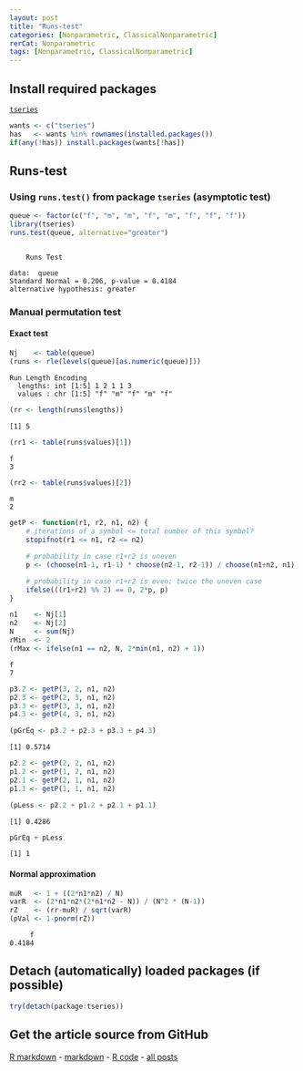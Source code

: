 ```yaml
---
layout: post
title: "Runs-test"
categories: [Nonparametric, ClassicalNonparametric]
rerCat: Nonparametric
tags: [Nonparametric, ClassicalNonparametric]
---
```





Install required packages
-------------------------

[`tseries`](http://cran.r-project.org/package=tseries)


```r
wants <- c("tseries")
has   <- wants %in% rownames(installed.packages())
if(any(!has)) install.packages(wants[!has])
```


Runs-test
-------------------------

### Using `runs.test()` from package `tseries` (asymptotic test)


```r
queue <- factor(c("f", "m", "m", "f", "m", "f", "f", "f"))
library(tseries)
runs.test(queue, alternative="greater")
```

```

	Runs Test

data:  queue 
Standard Normal = 0.206, p-value = 0.4184
alternative hypothesis: greater 
```


### Manual permutation test

#### Exact test


```r
Nj    <- table(queue)
(runs <- rle(levels(queue)[as.numeric(queue)]))
```

```
Run Length Encoding
  lengths: int [1:5] 1 2 1 1 3
  values : chr [1:5] "f" "m" "f" "m" "f"
```

```r
(rr <- length(runs$lengths))
```

```
[1] 5
```

```r
(rr1 <- table(runs$values)[1])
```

```
f 
3 
```

```r
(rr2 <- table(runs$values)[2])
```

```
m 
2 
```



```r
getP <- function(r1, r2, n1, n2) {
    # iterations of a symbol <= total number of this symbol?
    stopifnot(r1 <= n1, r2 <= n2)

    # probability in case r1+r2 is uneven
    p <- (choose(n1-1, r1-1) * choose(n2-1, r2-1)) / choose(n1+n2, n1)

    # probability in case r1+r2 is even: twice the uneven case
    ifelse(((r1+r2) %% 2) == 0, 2*p, p)
}
```



```r
n1    <- Nj[1]
n2    <- Nj[2]
N     <- sum(Nj)
rMin  <- 2
(rMax <- ifelse(n1 == n2, N, 2*min(n1, n2) + 1))
```

```
f 
7 
```



```r
p3.2 <- getP(3, 2, n1, n2)
p2.3 <- getP(2, 3, n1, n2)
p3.3 <- getP(3, 3, n1, n2)
p4.3 <- getP(4, 3, n1, n2)
```


```r
(pGrEq <- p3.2 + p2.3 + p3.3 + p4.3)
```

```
[1] 0.5714
```



```r
p2.2 <- getP(2, 2, n1, n2)
p1.2 <- getP(1, 2, n1, n2)
p2.1 <- getP(2, 1, n1, n2)
p1.1 <- getP(1, 1, n1, n2)
```



```r
(pLess <- p2.2 + p1.2 + p2.1 + p1.1)
```

```
[1] 0.4286
```

```r
pGrEq + pLess
```

```
[1] 1
```


#### Normal approximation


```r
muR   <- 1 + ((2*n1*n2) / N)
varR  <- (2*n1*n2*(2*n1*n2 - N)) / (N^2 * (N-1))
rZ    <- (rr-muR) / sqrt(varR)
(pVal <- 1-pnorm(rZ))
```

```
     f 
0.4184 
```


Detach (automatically) loaded packages (if possible)
-------------------------


```r
try(detach(package:tseries))
```


Get the article source from GitHub
----------------------------------------------

[R markdown](https://github.com/dwoll/RExRepos/raw/master/Rmd/npRuns.Rmd) - [markdown](https://github.com/dwoll/RExRepos/raw/master/md/npRuns.md) - [R code](https://github.com/dwoll/RExRepos/raw/master/R/npRuns.R) - [all posts](https://github.com/dwoll/RExRepos/)

